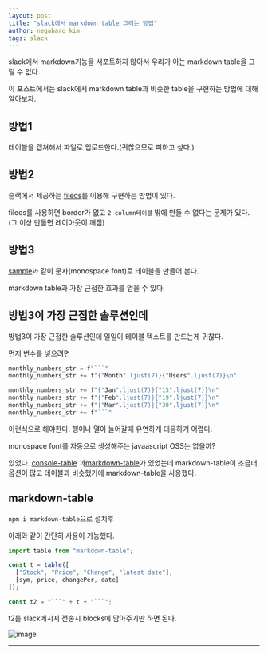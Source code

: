 ```yaml
---
layout: post
title: "slack에서 markdown table 그리는 방법"
author: negabaro kim
tags: slack
---
```


slack에서 markdown기능을 서포트하지 않아서 우리가 아는 markdown table을 그릴 수 없다.

이 포스트에서는 slack에서 markdown table과 비슷한 table을 구현하는 방법에 대해 알아보자.


## 방법1

테이블을 캡쳐해서 파일로 업로드한다.(귀찮으므로 피하고 싶다.)

## 방법2

슬랙에서 제공하는 [fileds]를 이용해 구현하는 방법이 있다.

fileds를 사용하면 border가 없고 `2 column테이블` 밖에 만들 수 없다는 문제가 있다. (그 이상 만들면 레이아웃이 깨짐)


## 방법3

[sample]과 같이 문자(monospace font)로 테이블을 만들어 본다.

markdown table과 가장 근접한 효과를 얻을 수 있다.



## 방법3이 가장 근접한 솔루션인데

방법3이 가장 근접한 솔루션인데 일일이 테이블 텍스트를 만드는게 귀찮다.

먼저 변수를 넣으려면

```js
monthly_numbers_str = f"```"
monthly_numbers_str += f"{"Month".ljust(7)}{"Users".ljust(7)}\n"

monthly_numbers_str += f"{"Jan".ljust(7)}{"15".ljust(7)}\n"
monthly_numbers_str += f"{"Feb".ljust(7)}{"19".ljust(7)}\n"
monthly_numbers_str += f"{"Mar".ljust(7)}{"30".ljust(7)}\n"
monthly_numbers_str += f"```"
```

이런식으로 해야한다. 행이나 열이 늘어갈때 유연하게 대응하기 어렵다. 

monospace font를 자동으로 생성해주는 javaascript OSS는 없을까?

있었다. [console-table] 과[markdown-table]가 있었는데 
markdown-table이 조금더 옵션이 많고 테이블과 비슷했기에 markdown-table을 사용했다.

## markdown-table

```npm i markdown-table```으로 설치후


아래와 같이 간단히 사용이 가능했다.

```js
import table from "markdown-table";

const t = table([
  ["Stock", "Price", "Change", "latest date"],
  [sym, price, changePer, date]
]);

const t2 = "```" + t + "```";
```

t2를 slack메시지 전송시 blocks에 담아주기만 하면 된다.

![image](https://user-images.githubusercontent.com/4640346/107134765-6647d200-6938-11eb-911b-98585e2d9a1f.png)



---

[fileds]: https://api.slack.com/messaging/composing/layouts#block-basics

[How to render tables in Slack
]: https://stackoverflow.com/questions/59006831/how-to-render-tables-in-slack

[Does Slack support Markdown tables]: https://stackoverflow.com/questions/55816333/does-slack-support-markdown-tables

[sample]: https://app.slack.com/block-kit-builder/T5LLAJ415#%7B%22blocks%22:%5B%7B%22type%22:%22section%22,%22text%22:%7B%22type%22:%22mrkdwn%22,%22text%22:%22%60%60%60%20------------%20------------%20-----------%20%5Cn%7C%20Header%201%20%20%20%7C%20Header%202%20%20%20%7C%20Header%203%20%20%7C%5Cn%20============%20============%20===========%20%5Cn%7C%20body%20row%201%20%7C%20column%202%20%20%20%7C%20column%203%20%20%7C%5Cn%20------------%20------------%20-----------%20%60%60%60%22%7D%7D%5D%7D

[markdown-table]: https://github.com/wooorm/markdown-table

[Slack-webhook-html-table]:https://stackoverflow.com/questions/37080635/slack-webhook-html-table

[console-table]: https://github.com/bahmutov/console.table

